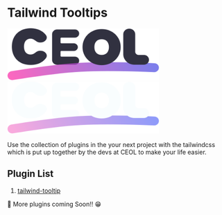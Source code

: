 # Tailwind Tooltips

<p>
  <a href="https://ceoldevs.github.io/#gh-light-mode-only" target="_blank">
    <img src="./.github/logo-dark.svg" alt="CEOL" width="350" height="120">
  </a>
  <a href="https://ceoldevs.github.io/#gh-dark-mode-only" target="_blank">
    <img src="./.github/logo-light.svg" alt="CEOL" width="350" height="120">
  </a>
</p>

Use the collection of plugins in the your next project with
the tailwindcss which is put up together by the devs at
CEOL to make your life easier.

## Plugin List

1. [tailwind-tooltip](./packages/tailwind-tooltip)

📝 More plugins coming Soon!! 😁
